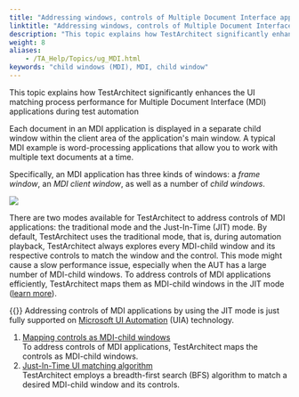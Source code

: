```yaml
--- 
title: "Addressing windows, controls of Multiple Document Interface applications"
linktitle: "Addressing windows, controls of Multiple Document Interface applications"
description: "This topic explains how TestArchitect significantly enhances the UI matching process performance for Multiple Document Interface (MDI) applications during test automation"
weight: 8
aliases: 
    - /TA_Help/Topics/ug_MDI.html
keywords: "child windows (MDI), MDI, child window"
---
```


This topic explains how TestArchitect significantly enhances the UI matching process performance for Multiple Document Interface \(MDI\) applications during test automation

Each document in an MDI application is displayed in a separate child window within the client area of the application's main window. A typical MDI example is word-processing applications that allow you to work with multiple text documents at a time.

Specifically, an MDI application has three kinds of windows: a *frame window*, an *MDI client window*, as well as a number of *child windows*.

![](/images/TA_Help/Images/ug_MDI_app.png)

There are two modes available for TestArchitect to address controls of MDI applications: the traditional mode and the Just-In-Time \(JIT\) mode. By default, TestArchitect uses the traditional mode, that is, during automation playback, TestArchitect always explores every MDI-child window and its respective controls to match the window and the control. This mode might cause a slow performance issue, especially when the AUT has a large number of MDI-child windows. To address controls of MDI applications efficiently, TestArchitect maps them as MDI-child windows in the JIT mode \([learn more](/user-guide/interface-definitions/addressing-windows-controls-of-mdi-apps/jit-ui-matching-algorithm)\).

{{<note>}} Addressing controls of MDI applications by using the JIT mode is just fully supported on [Microsoft UI Automation](/automation-guide/microsoft-ui-automation/) \(UIA\) technology.

1.  [Mapping controls as MDI-child windows](/user-guide/interface-definitions/addressing-windows-controls-of-mdi-apps/mapping-controls-as-mdi-child-windows)  
To address controls of MDI applications, TestArchitect maps the controls as MDI-child windows.
2.  [Just-In-Time UI matching algorithm](/user-guide/interface-definitions/addressing-windows-controls-of-mdi-apps/jit-ui-matching-algorithm)  
TestArchitect employs a breadth-first search \(BFS\) algorithm to match a desired MDI-child window and its controls.




